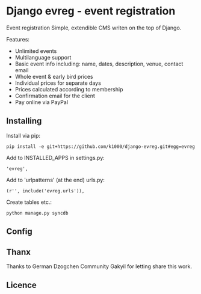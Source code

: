 Django evreg - event registration
=================================

Event registration
Simple, extendible CMS writen on the top of Django. 

Features:
* Unlimited events
* Multilanguage support
* Basic event info including: name, dates, description, venue, contact email
* Whole event & early bird prices
* Individual prices for separate days
* Prices calculated according to membership
* Confirmation email for the client
* Pay online via PayPal

Installing
----------
Install via pip:

    pip install -e git+https://github.com/k1000/django-evreg.git#egg=evreg

Add to INSTALLED_APPS in settings.py:
    
    'evreg',

Add to 'urlpatterns' (at the end) urls.py:
    
    (r'', include('evreg.urls')),
    
Create tables etc.:

    python manage.py syncdb

Config
------

Thanx
-----
Thanks to German Dzogchen Community Gakyil for letting share this work.


Licence
-------
